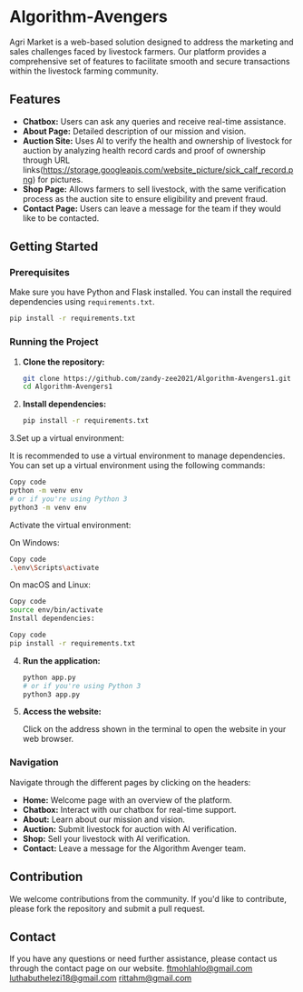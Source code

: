 # Algorithm-Avengers

Agri Market is a web-based solution designed to address the marketing and sales challenges faced by livestock farmers. Our platform provides a comprehensive set of features to facilitate smooth and secure transactions within the livestock farming community.

## Features

- **Chatbox:** Users can ask any queries and receive real-time assistance.
- **About Page:** Detailed description of our mission and vision.
- **Auction Site:** Uses AI to verify the health and ownership of livestock for auction by analyzing health record cards and proof of ownership through URL links(https://storage.googleapis.com/website_picture/sick_calf_record.png) for pictures.
- **Shop Page:** Allows farmers to sell livestock, with the same verification process as the auction site to ensure eligibility and prevent fraud.
- **Contact Page:** Users can leave a message for the team if they would like to be contacted.

## Getting Started

### Prerequisites

Make sure you have Python and Flask installed. You can install the required dependencies using `requirements.txt`.

```bash
pip install -r requirements.txt
```

### Running the Project

1. **Clone the repository:**

   ```bash
   git clone https://github.com/zandy-zee2021/Algorithm-Avengers1.git
   cd Algorithm-Avengers1
   ```

2. **Install dependencies:**

   ```bash
   pip install -r requirements.txt
   ```
3.Set up a virtual environment:

It is recommended to use a virtual environment to manage dependencies. You can set up a virtual environment using the following commands:
```bash
Copy code
python -m venv env
# or if you're using Python 3
python3 -m venv env
```
Activate the virtual environment:

On Windows:

```bash
Copy code
.\env\Scripts\activate
```
On macOS and Linux:

```bash
Copy code
source env/bin/activate
Install dependencies:
```
```bash
Copy code
pip install -r requirements.txt
```
4. **Run the application:**

   ```bash
   python app.py
   # or if you're using Python 3
   python3 app.py
   ```

5. **Access the website:**

   Click on the address shown in the terminal to open the website in your web browser.

### Navigation

Navigate through the different pages by clicking on the headers:

- **Home:** Welcome page with an overview of the platform.
- **Chatbox:** Interact with our chatbox for real-time support.
- **About:** Learn about our mission and vision.
- **Auction:** Submit livestock for auction with AI verification.
- **Shop:** Sell your livestock with AI verification.
- **Contact:** Leave a message for the Algorithm Avenger team.

## Contribution

We welcome contributions from the community. If you'd like to contribute, please fork the repository and submit a pull request.


## Contact

If you have any questions or need further assistance, please contact us through the contact page on our website.
ftmohlahlo@gmail.com
luthabuthelezi18@gmail.com
rittahm@gmail.com

